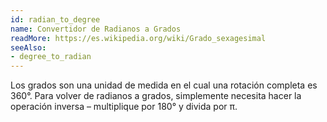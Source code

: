 ```yaml
---
id: radian_to_degree
name: Convertidor de Radianos a Grados
readMore: https://es.wikipedia.org/wiki/Grado_sexagesimal
seeAlso:
- degree_to_radian
---
```


Los grados son una unidad de medida en el cual una rotación completa es 360°. Para volver de radianos a grados, simplemente necesita hacer la operación inversa – multiplique por 180° y divida por π.